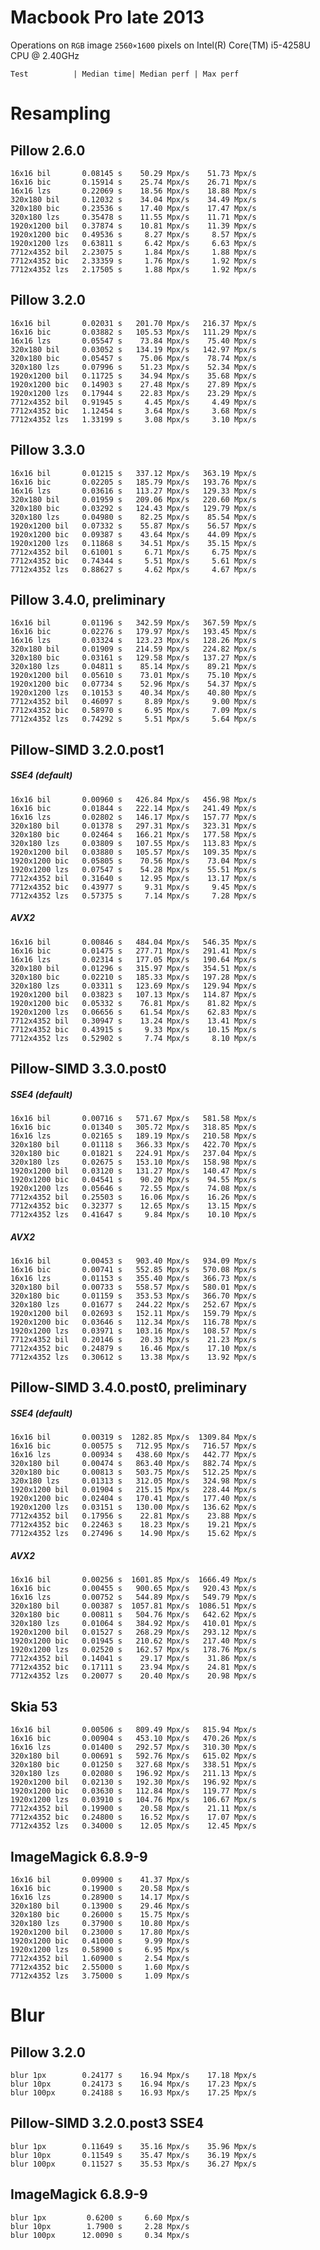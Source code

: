 Macbook Pro late 2013
=====================

Operations on `RGB` image `2560×1600` pixels on 
Intel(R) Core(TM) i5-4258U CPU @ 2.40GHz

    Test          | Median time| Median perf | Max perf


Resampling
==========

Pillow 2.6.0
------------
    16x16 bil       0.08145 s    50.29 Mpx/s    51.73 Mpx/s
    16x16 bic       0.15914 s    25.74 Mpx/s    26.71 Mpx/s
    16x16 lzs       0.22069 s    18.56 Mpx/s    18.88 Mpx/s
    320x180 bil     0.12032 s    34.04 Mpx/s    34.49 Mpx/s
    320x180 bic     0.23536 s    17.40 Mpx/s    17.47 Mpx/s
    320x180 lzs     0.35478 s    11.55 Mpx/s    11.71 Mpx/s
    1920x1200 bil   0.37874 s    10.81 Mpx/s    11.39 Mpx/s
    1920x1200 bic   0.49536 s     8.27 Mpx/s     8.57 Mpx/s
    1920x1200 lzs   0.63811 s     6.42 Mpx/s     6.63 Mpx/s
    7712x4352 bil   2.23075 s     1.84 Mpx/s     1.88 Mpx/s
    7712x4352 bic   2.33359 s     1.76 Mpx/s     1.92 Mpx/s
    7712x4352 lzs   2.17505 s     1.88 Mpx/s     1.92 Mpx/s


Pillow 3.2.0
------------
    16x16 bil       0.02031 s   201.70 Mpx/s   216.37 Mpx/s
    16x16 bic       0.03882 s   105.53 Mpx/s   111.29 Mpx/s
    16x16 lzs       0.05547 s    73.84 Mpx/s    75.40 Mpx/s
    320x180 bil     0.03052 s   134.19 Mpx/s   142.97 Mpx/s
    320x180 bic     0.05457 s    75.06 Mpx/s    78.74 Mpx/s
    320x180 lzs     0.07996 s    51.23 Mpx/s    52.34 Mpx/s
    1920x1200 bil   0.11725 s    34.94 Mpx/s    35.68 Mpx/s
    1920x1200 bic   0.14903 s    27.48 Mpx/s    27.89 Mpx/s
    1920x1200 lzs   0.17944 s    22.83 Mpx/s    23.29 Mpx/s
    7712x4352 bil   0.91945 s     4.45 Mpx/s     4.49 Mpx/s
    7712x4352 bic   1.12454 s     3.64 Mpx/s     3.68 Mpx/s
    7712x4352 lzs   1.33199 s     3.08 Mpx/s     3.10 Mpx/s


Pillow 3.3.0
------------
    16x16 bil       0.01215 s   337.12 Mpx/s   363.19 Mpx/s
    16x16 bic       0.02205 s   185.79 Mpx/s   193.76 Mpx/s
    16x16 lzs       0.03616 s   113.27 Mpx/s   129.33 Mpx/s
    320x180 bil     0.01959 s   209.06 Mpx/s   220.60 Mpx/s
    320x180 bic     0.03292 s   124.43 Mpx/s   129.79 Mpx/s
    320x180 lzs     0.04980 s    82.25 Mpx/s    85.54 Mpx/s
    1920x1200 bil   0.07332 s    55.87 Mpx/s    56.57 Mpx/s
    1920x1200 bic   0.09387 s    43.64 Mpx/s    44.09 Mpx/s
    1920x1200 lzs   0.11868 s    34.51 Mpx/s    35.15 Mpx/s
    7712x4352 bil   0.61001 s     6.71 Mpx/s     6.75 Mpx/s
    7712x4352 bic   0.74344 s     5.51 Mpx/s     5.61 Mpx/s
    7712x4352 lzs   0.88627 s     4.62 Mpx/s     4.67 Mpx/s


Pillow 3.4.0, preliminary
------------
    16x16 bil       0.01196 s   342.59 Mpx/s   367.59 Mpx/s
    16x16 bic       0.02276 s   179.97 Mpx/s   193.45 Mpx/s
    16x16 lzs       0.03324 s   123.23 Mpx/s   128.26 Mpx/s
    320x180 bil     0.01909 s   214.59 Mpx/s   224.82 Mpx/s
    320x180 bic     0.03161 s   129.58 Mpx/s   137.27 Mpx/s
    320x180 lzs     0.04811 s    85.14 Mpx/s    89.21 Mpx/s
    1920x1200 bil   0.05610 s    73.01 Mpx/s    75.10 Mpx/s
    1920x1200 bic   0.07734 s    52.96 Mpx/s    54.37 Mpx/s
    1920x1200 lzs   0.10153 s    40.34 Mpx/s    40.80 Mpx/s
    7712x4352 bil   0.46097 s     8.89 Mpx/s     9.00 Mpx/s
    7712x4352 bic   0.58970 s     6.95 Mpx/s     7.09 Mpx/s
    7712x4352 lzs   0.74292 s     5.51 Mpx/s     5.64 Mpx/s


Pillow-SIMD 3.2.0.post1
-----------------------

##### SSE4 (default)
    16x16 bil       0.00960 s   426.84 Mpx/s   456.98 Mpx/s
    16x16 bic       0.01844 s   222.14 Mpx/s   241.49 Mpx/s
    16x16 lzs       0.02802 s   146.17 Mpx/s   157.77 Mpx/s
    320x180 bil     0.01378 s   297.31 Mpx/s   323.31 Mpx/s
    320x180 bic     0.02464 s   166.21 Mpx/s   177.58 Mpx/s
    320x180 lzs     0.03809 s   107.55 Mpx/s   113.83 Mpx/s
    1920x1200 bil   0.03880 s   105.57 Mpx/s   109.35 Mpx/s
    1920x1200 bic   0.05805 s    70.56 Mpx/s    73.04 Mpx/s
    1920x1200 lzs   0.07547 s    54.28 Mpx/s    55.51 Mpx/s
    7712x4352 bil   0.31640 s    12.95 Mpx/s    13.17 Mpx/s
    7712x4352 bic   0.43977 s     9.31 Mpx/s     9.45 Mpx/s
    7712x4352 lzs   0.57375 s     7.14 Mpx/s     7.28 Mpx/s

##### AVX2
    16x16 bil       0.00846 s   484.04 Mpx/s   546.35 Mpx/s
    16x16 bic       0.01475 s   277.71 Mpx/s   291.41 Mpx/s
    16x16 lzs       0.02314 s   177.05 Mpx/s   190.64 Mpx/s
    320x180 bil     0.01296 s   315.97 Mpx/s   354.51 Mpx/s
    320x180 bic     0.02210 s   185.33 Mpx/s   197.28 Mpx/s
    320x180 lzs     0.03311 s   123.69 Mpx/s   129.94 Mpx/s
    1920x1200 bil   0.03823 s   107.13 Mpx/s   114.87 Mpx/s
    1920x1200 bic   0.05332 s    76.81 Mpx/s    81.82 Mpx/s
    1920x1200 lzs   0.06656 s    61.54 Mpx/s    62.83 Mpx/s
    7712x4352 bil   0.30947 s    13.24 Mpx/s    13.41 Mpx/s
    7712x4352 bic   0.43915 s     9.33 Mpx/s    10.15 Mpx/s
    7712x4352 lzs   0.52902 s     7.74 Mpx/s     8.10 Mpx/s


Pillow-SIMD 3.3.0.post0
-----------------------

##### SSE4 (default)
    16x16 bil       0.00716 s   571.67 Mpx/s   581.58 Mpx/s
    16x16 bic       0.01340 s   305.72 Mpx/s   318.85 Mpx/s
    16x16 lzs       0.02165 s   189.19 Mpx/s   210.58 Mpx/s
    320x180 bil     0.01118 s   366.33 Mpx/s   422.70 Mpx/s
    320x180 bic     0.01821 s   224.91 Mpx/s   237.04 Mpx/s
    320x180 lzs     0.02675 s   153.10 Mpx/s   158.98 Mpx/s
    1920x1200 bil   0.03120 s   131.27 Mpx/s   140.47 Mpx/s
    1920x1200 bic   0.04541 s    90.20 Mpx/s    94.55 Mpx/s
    1920x1200 lzs   0.05646 s    72.55 Mpx/s    74.08 Mpx/s
    7712x4352 bil   0.25503 s    16.06 Mpx/s    16.26 Mpx/s
    7712x4352 bic   0.32377 s    12.65 Mpx/s    13.15 Mpx/s
    7712x4352 lzs   0.41647 s     9.84 Mpx/s    10.10 Mpx/s

##### AVX2
    16x16 bil       0.00453 s   903.40 Mpx/s   934.09 Mpx/s
    16x16 bic       0.00741 s   552.85 Mpx/s   570.08 Mpx/s
    16x16 lzs       0.01153 s   355.40 Mpx/s   366.73 Mpx/s
    320x180 bil     0.00733 s   558.57 Mpx/s   580.01 Mpx/s
    320x180 bic     0.01159 s   353.53 Mpx/s   366.70 Mpx/s
    320x180 lzs     0.01677 s   244.22 Mpx/s   252.67 Mpx/s
    1920x1200 bil   0.02693 s   152.11 Mpx/s   159.79 Mpx/s
    1920x1200 bic   0.03646 s   112.34 Mpx/s   116.78 Mpx/s
    1920x1200 lzs   0.03971 s   103.16 Mpx/s   108.57 Mpx/s
    7712x4352 bil   0.20146 s    20.33 Mpx/s    21.23 Mpx/s
    7712x4352 bic   0.24879 s    16.46 Mpx/s    17.10 Mpx/s
    7712x4352 lzs   0.30612 s    13.38 Mpx/s    13.92 Mpx/s


Pillow-SIMD 3.4.0.post0, preliminary
-----------------------

##### SSE4 (default)
    16x16 bil       0.00319 s  1282.85 Mpx/s  1309.84 Mpx/s
    16x16 bic       0.00575 s   712.95 Mpx/s   716.57 Mpx/s
    16x16 lzs       0.00934 s   438.60 Mpx/s   442.77 Mpx/s
    320x180 bil     0.00474 s   863.40 Mpx/s   882.74 Mpx/s
    320x180 bic     0.00813 s   503.75 Mpx/s   512.25 Mpx/s
    320x180 lzs     0.01313 s   312.05 Mpx/s   324.98 Mpx/s
    1920x1200 bil   0.01904 s   215.15 Mpx/s   228.44 Mpx/s
    1920x1200 bic   0.02404 s   170.41 Mpx/s   177.40 Mpx/s
    1920x1200 lzs   0.03151 s   130.00 Mpx/s   136.62 Mpx/s
    7712x4352 bil   0.17956 s    22.81 Mpx/s    23.88 Mpx/s
    7712x4352 bic   0.22463 s    18.23 Mpx/s    19.21 Mpx/s
    7712x4352 lzs   0.27496 s    14.90 Mpx/s    15.62 Mpx/s

##### AVX2
    16x16 bil       0.00256 s  1601.85 Mpx/s  1666.49 Mpx/s
    16x16 bic       0.00455 s   900.65 Mpx/s   920.43 Mpx/s
    16x16 lzs       0.00752 s   544.89 Mpx/s   549.79 Mpx/s
    320x180 bil     0.00387 s  1057.81 Mpx/s  1086.51 Mpx/s
    320x180 bic     0.00811 s   504.76 Mpx/s   642.62 Mpx/s
    320x180 lzs     0.01064 s   384.92 Mpx/s   410.01 Mpx/s
    1920x1200 bil   0.01527 s   268.29 Mpx/s   293.12 Mpx/s
    1920x1200 bic   0.01945 s   210.62 Mpx/s   217.40 Mpx/s
    1920x1200 lzs   0.02520 s   162.57 Mpx/s   178.76 Mpx/s
    7712x4352 bil   0.14041 s    29.17 Mpx/s    31.86 Mpx/s
    7712x4352 bic   0.17111 s    23.94 Mpx/s    24.81 Mpx/s
    7712x4352 lzs   0.20077 s    20.40 Mpx/s    20.98 Mpx/s


Skia 53
-------
    16x16 bil       0.00506 s   809.49 Mpx/s   815.94 Mpx/s
    16x16 bic       0.00904 s   453.10 Mpx/s   470.26 Mpx/s
    16x16 lzs       0.01400 s   292.57 Mpx/s   310.30 Mpx/s
    320x180 bil     0.00691 s   592.76 Mpx/s   615.02 Mpx/s
    320x180 bic     0.01250 s   327.68 Mpx/s   338.51 Mpx/s
    320x180 lzs     0.02080 s   196.92 Mpx/s   211.13 Mpx/s
    1920x1200 bil   0.02130 s   192.30 Mpx/s   196.92 Mpx/s
    1920x1200 bic   0.03630 s   112.84 Mpx/s   119.77 Mpx/s
    1920x1200 lzs   0.03910 s   104.76 Mpx/s   106.67 Mpx/s
    7712x4352 bil   0.19900 s    20.58 Mpx/s    21.11 Mpx/s
    7712x4352 bic   0.24800 s    16.52 Mpx/s    17.07 Mpx/s
    7712x4352 lzs   0.34000 s    12.05 Mpx/s    12.45 Mpx/s


ImageMagick 6.8.9-9
-------------------
    16x16 bil       0.09900 s    41.37 Mpx/s
    16x16 bic       0.19900 s    20.58 Mpx/s
    16x16 lzs       0.28900 s    14.17 Mpx/s
    320x180 bil     0.13900 s    29.46 Mpx/s
    320x180 bic     0.26000 s    15.75 Mpx/s
    320x180 lzs     0.37900 s    10.80 Mpx/s
    1920x1200 bil   0.23000 s    17.80 Mpx/s
    1920x1200 bic   0.41000 s     9.99 Mpx/s
    1920x1200 lzs   0.58900 s     6.95 Mpx/s
    7712x4352 bil   1.60900 s     2.54 Mpx/s
    7712x4352 bic   2.55000 s     1.60 Mpx/s
    7712x4352 lzs   3.75000 s     1.09 Mpx/s


Blur
====

Pillow 3.2.0
------------
    blur 1px        0.24177 s    16.94 Mpx/s    17.18 Mpx/s
    blur 10px       0.24173 s    16.94 Mpx/s    17.23 Mpx/s
    blur 100px      0.24188 s    16.93 Mpx/s    17.25 Mpx/s

Pillow-SIMD 3.2.0.post3  SSE4
-----------------------
    blur 1px        0.11649 s    35.16 Mpx/s    35.96 Mpx/s
    blur 10px       0.11549 s    35.47 Mpx/s    36.19 Mpx/s
    blur 100px      0.11527 s    35.53 Mpx/s    36.27 Mpx/s

ImageMagick 6.8.9-9
-------------------
    blur 1px         0.6200 s     6.60 Mpx/s
    blur 10px        1.7900 s     2.28 Mpx/s
    blur 100px      12.0090 s     0.34 Mpx/s
